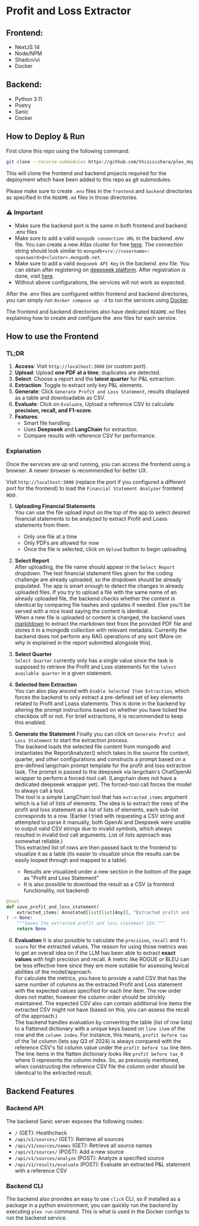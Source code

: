# Profit and Loss Extractor
## Frontend:
- NextJS 14
- Node/NPM
- Shadcn/ui
- Docker

## Backend:
- Python 3.11
- Poetry
- Sanic
- Docker

## How to Deploy & Run
First clone this repo using the following command: 
```bash
git clone --recurse-submodules https://github.com/thisisishara/plex_deployment.git
```
This will clone the frontend and backend projects required for the deployment which have been added to this repo as git submodules.

Please make sure to create `.env` files in the `frontend` and `backend` directories as specified in the `README.md` files in those directories.

### ⚠️ Important
- Make sure the backend port is the same in both frontend and backend .env files
- Make sure to add a valid `mongodb connection URL` in the backend .env file. You can create a new Atlas cluster for free [here](https://www.mongodb.com/cloud/atlas/register). The connection string should look similar to `mongodb+srv://<username>:<password>@<cluster>.mongodb.net`.
- Make sure to add a valid `deepseek API Key` in the backend .env file. You can obtain after registering on [deepseek platform](https://platform.deepseek.com/sign_in). After registration is done, visit [here](https://platform.deepseek.com/api_keys).
- Without above configurations, the services will not work as expected.

After the .env files are configured within frontend and backend directories, you can simply run `docker compose up -d` to run the services using [Docker](https://docs.docker.com/engine/).

The frontend and backend directories also have dedicated `README.md` files explaining how to create and configure the .env files for each service.

## How to use the Frontend
### TL;DR
1. **Access**: Visit `http://localhost:3000` (or custom port).
2. **Upload**: Upload **one PDF at a time**; duplicates are detected.
3. **Select**: Choose a report and the **latest quarter** for P&L extraction.
4. **Extraction**: Toggle to extract only key P&L elements.
5. **Generate**: Click `Generate Profit and Loss Statement`, results displayed as a table and downloadable as CSV.
6. **Evaluate**: Click on `Evaluate`, Upload a reference CSV to calculate **precision, recall, and F1-score**.
7. **Features**:
   - Smart file handling.
   - Uses **Deepseek** and **LangChain** for extraction.
   - Compare results with reference CSV for performance.

### Explanation
Once the services are up and running, you can access the frontend using a browser. A newer browser is recommended for better UX.

Visit `http://localhost:3000` (replace the port if you configured a different port for the frontend) to load the `Financial Statement Analyzer` frontend app.

1. **Uploading Financial Statements**  
You can use the file upload input on the top of the app to select desired financial statements to be analyzed to extract Profit and Loass statements from them.
    - Only one file at a time
    - Only PDFs are allowed for now
    - Once the file is selected, click on `Upload` button to begin uploading.
2. **Select Report**  
After uploading, the file name should appear in the `Select Report` dropdown. The test financial statement files given for the coding challenge are already uploaded, so the dropdown should be already populated. The app is smart enough to detect the changes in already uploaded files. If you try to upload a file with the same name of an already uploaded file, the backend checks whether the content is identical by comparing file hashes and updates if needed. Else you'll be served with a nice toast saying the content is identical.  
When a new file is uploaded or content is changed, the backend uses [markitdown](https://github.com/microsoft/markitdown) to extract the markdown text from the provided PDF file and stores it in a mongodb collection with relevant metadata. Currently the backend does not perform any RAG operations of any sort (More on why in explained in the report submitted alongside this).

3. **Select Quarter**  
`Select Quarter` currently only has a single value since the task is supposed to retrieve the Profit and Loss statements for the `latest available quarter` in a given statement.

4. **Selected Item Extraction**  
You can also play around with `Enable Selected Item Extraction`, which forces the backend to only extract a pre-defined set of key elements related to Profit and Loass statements. This is done in the backend by altering the prompt instructions based on whether you have ticked the checkbox off or not. For brief extractions, it is recommended to keep this enabled.

5. **Generate the Statement** 
Finally you can click on `Generate Profit and Loss Statement` to start the extraction process.  
The backend loads the selected file content from mongodb and instantiates the ReportAnalyzer() which takes in the source file content, quarter, and other configurations and constructs a prompt based on a pre-defined langchain prompt template for the profit and loss extraction task. The prompt is passed to the deepseek via langchain's ChatOpenAI wrapper to perform a forced-tool call. (Langchain does not have a dedicated deepseek wrapper yet). The forced-tool call forces the model to always call a tool.   
The tool is a simple LangChain tool that has `extracted_items` argument which is a list of lists of elements. The idea is to extract the rows of the profit and loss statement as a list of lists of elements, each sub-list corresponds to a row. (Earlier I tried with requesting a CSV string and attempted to parse it manually, both OpenAI and Deepseek were unable to output valid CSV strings due to invalid symbols, which always resulted in invalid tool call arguments. List of lists approach was somewhat reliable.)  
This extracted list of rows are then passed back to the frontend to visualize it as a table (its easier to visualize since the results can be easily looped through and mapped to a table).   
    - Results are visualized under a new section in the bottom of the page as "Profit and Loss Statement"
    - It is also possible to download the result as a CSV (a frontend functionality, not backend)  

```python
@tool
def save_profit_and_loss_statement(
    extracted_items: Annotated[list[list[Any]], "Extracted profit and loss statement items for the requested quarter."],
) -> None:
    """Saves the extracted profit and loss statement CSV."""
    return None
```

6. **Evaluation**
It is also possible to calculate the `precision`, `recall` and `f1-score` for the extracted values. The reason for using those metrics was to get an overall idea on if the LLM has been able to extract **exact values** with high precision and recall. A metric like ROGUE or BLEU can be less effective here since they are more suitable for assessing lexical abilities of the model/approach.  
For calculate the metrics, you have to provide a valid CSV that has the same number of columns as the extracted Profit and Loss statement with the expected values specified for each line item. The row order does not matter, however the column order should be strickly maintained. The expected CSV also can contain additional line items the extracted CSV might not have (based on this, you can assess the recall of the approach.)  
The backend handles evaluation by converting the table (list of row lists) to a flattened dictionary with a unique keys based on `line item` of the row and the `column index`. For instance, this means, `profit before tax` of the 1st column (lets say Q3 of 2024) is always compared with the reference CSV's 1st column value under the `profit before tax` line item. The line items in the flatten dictionary looks like `profit before tax_0` where 0 represents the column index. So, as previously mentioned, when constructing the reference CSV file the column order should be identical to the extracted result.

## Backend Features
### Backend API
The backend Sanic server exposes the following routes:
- `/` (GET): Healthcheck
- `/api/v1/sources/` (GET): Retrieve all sources
- `/api/v1/sources/names` (GET): Retrieve all source names
- `/api/v1/sources/` (POST): Add a new source
- `/api/v1/sources/analyze` (POST): Analyze a specified source
- `/api/v1/results/evaluate` (POST): Evaluate an extracted P&L statement with a reference CSV

### Backend CLI
The backend also provides an easy to use `click` CLI, so if installed as a package in a python environment, you can quickly run the backend by executing `plex run` command. This is what is used in the Docker configs to run the backend service.


